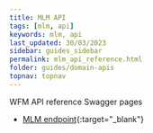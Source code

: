 ```yaml
---
title: MLM API
tags: [mlm, api]
keywords: mlm, api
last_updated: 30/03/2023
sidebar: guides_sidebar
permalink: mlm_api_reference.html
folder: guides/domain-apis
topnav: topnav
---
```


WFM API reference
Swagger pages
- [MLM endpoint](https://vr-api-integration.github.io/youforce-api-Swagger-ui/MLM.html){:target="\_blank"}
